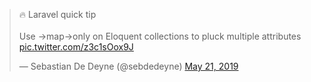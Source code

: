 <blockquote class="twitter-tweet"><p lang="en" dir="ltr">🔥 Laravel quick tip<br><br>Use -&gt;map-&gt;only on Eloquent collections to pluck multiple attributes <a href="https://t.co/z3c1sOox9J">pic.twitter.com/z3c1sOox9J</a></p>&mdash; Sebastian De Deyne (@sebdedeyne) <a href="https://twitter.com/sebdedeyne/status/1130875746577264642?ref_src=twsrc%5Etfw">May 21, 2019</a></blockquote> <script async src="https://platform.twitter.com/widgets.js" charset="utf-8"></script>
